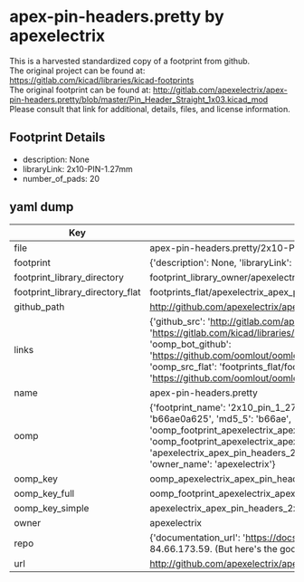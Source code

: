 # apex-pin-headers.pretty by apexelectrix  
This is a harvested standardized copy of a footprint from github.  
The original project can be found at:  
https://gitlab.com/kicad/libraries/kicad-footprints  
The original footprint can be found at:
http://gitlab.com/apexelectrix/apex-pin-headers.pretty/blob/master/Pin_Header_Straight_1x03.kicad_mod
Please consult that link for additional, details, files, and license information.  
## Footprint Details
* description: None  
* libraryLink: 2x10-PIN-1.27mm  
* number_of_pads: 20  
## yaml dump  
| Key | Value |  
| --- | --- |  
| file | apex-pin-headers.pretty/2x10-PIN-1.27mm.kicad_mod |  
| footprint | {'description': None, 'libraryLink': '2x10-PIN-1.27mm', 'number_of_pads': 20} |  
| footprint_library_directory | footprint_library_owner/apexelectrix_apex-pin-headers.pretty |  
| footprint_library_directory_flat | footprints_flat/apexelectrix_apex_pin_headers_2x10_pin_1_27mm/working |  
| github_path | http://github.com/apexelectrix/apex-pin-headers.pretty/blob/master/2x10-PIN-1.27mm.kicad_mod |  
| links | {'github_src': 'http://gitlab.com/apexelectrix/apex-pin-headers.pretty/blob/master/Pin_Header_Straight_1x03.kicad_mod', 'github_src_repo': 'https://gitlab.com/kicad/libraries/kicad-footprints', 'oomp_bot': 'footprints/apexelectrix_apex_pin_headers_2x10_pin_1_27mm/working', 'oomp_bot_github': 'https://github.com/oomlout/oomlout_oomp_footprint_bot/tree/main/footprints/apexelectrix_apex_pin_headers_2x10_pin_1_27mm/working', 'oomp_src_flat': 'footprints_flat/footprints_flat/apexelectrix_apex_pin_headers_2x10_pin_1_27mm/working', 'oomp_src_flat_github': 'https://github.com/oomlout/oomlout_oomp_footprint_src/tree/main/footprints_flat/apexelectrix_apex_pin_headers_2x10_pin_1_27mm/working'} |  
| name | apex-pin-headers.pretty |  
| oomp | {'footprint_name': '2x10_pin_1_27mm', 'library_name': 'apex_pin_headers', 'md5': 'b66ae0a62517704640494571346ca761', 'md5_10': 'b66ae0a625', 'md5_5': 'b66ae', 'md5_6': 'b66ae0', 'oomp_key': 'oomp_apexelectrix_apex_pin_headers_2x10_pin_1_27mm', 'oomp_key_extra': 'oomp_footprint_apexelectrix_apex_pin_headers_2x10_pin_1_27mm', 'oomp_key_full': 'oomp_footprint_apexelectrix_apex_pin_headers_2x10_pin_1_27mm_b66ae0', 'oomp_key_simple': 'apexelectrix_apex_pin_headers_2x10_pin_1_27mm', 'original_filename': 'apex-pin-headers.pretty/2x10-PIN-1.27mm.kicad_mod', 'owner_name': 'apexelectrix'} |  
| oomp_key | oomp_apexelectrix_apex_pin_headers_2x10_pin_1_27mm |  
| oomp_key_full | oomp_footprint_apexelectrix_apex_pin_headers_2x10_pin_1_27mm |  
| oomp_key_simple | apexelectrix_apex_pin_headers_2x10_pin_1_27mm |  
| owner | apexelectrix |  
| repo | {'documentation_url': 'https://docs.github.com/rest/overview/resources-in-the-rest-api#rate-limiting', 'message': "API rate limit exceeded for 84.66.173.59. (But here's the good news: Authenticated requests get a higher rate limit. Check out the documentation for more details.)"} |  
| url | http://github.com/apexelectrix/apex-pin-headers.pretty |  

